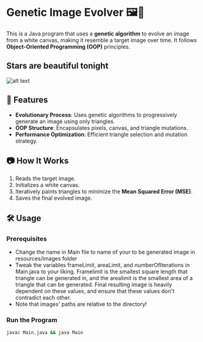 # Genetic Image Evolver 🖼️🔬

This is a Java program that uses a **genetic algorithm** to evolve an image from a white canvas, making it resemble a target image over time. It follows **Object-Oriented Programming (OOP)** principles.

## Stars are beautiful tonight
![alt text](https://github.com/Bill-1/Genetic-Image-Evolver/blob/main/src/main/resources/images/nightOutput.png?raw=true)
## 🌟 Features
- **Evolutionary Process**: Uses genetic algorithms to progressively generate an image using only triangles.
- **OOP Structure**: Encapsulates pixels, canvas, and triangle mutations.
- **Performance Optimization**: Efficient triangle selection and mutation strategy.

## 📷 How It Works
1. Reads the target image.
2. Initializes a white canvas.
3. Iteratively paints triangles to minimize the **Mean Squared Error (MSE)**.
4. Saves the final evolved image.

## 🛠️ Usage
### **Prerequisites**
- Change the name in Main file to name of your to be generated image in resources/images folder
- Tweak the variables frameLimit, areaLimit, and numberOfIterations in Main.java to your liking. Framelimit is the smallest square length that triangle can be generated in, and the arealimit is the smallest area of a triangle that can be generated. Final resulting image is heavily dependent on these values, and ensure that these values don't contradict each other. 
- Note that images' paths are relative to the directory!

### **Run the Program**
```sh
javac Main.java && java Main
